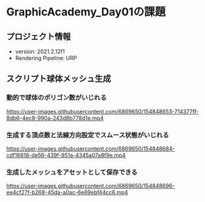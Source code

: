 # GraphicAcademy_Day01の課題

## プロジェクト情報
- version: 2021.2.12f1
- Rendering Pipeline: URP

## スクリプト球体メッシュ生成
### 動的で球体のポリゴン数がいじれる
https://user-images.githubusercontent.com/6869650/154848653-714377ff-8db6-4ec8-990a-243d8b778d1e.mp4

### 生成する頂点数と法線方向設定でスムース状態がいじれる
https://user-images.githubusercontent.com/6869650/154848684-cdf16818-de56-439f-951a-4345a07a8f9e.mp4

### 生成したメッシュをアセットとして保存できる
https://user-images.githubusercontent.com/6869650/154848696-ee4cf27f-b268-45da-a0ac-6e69ebf44cc6.mp4
